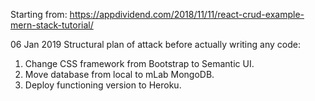 Starting from:
https://appdividend.com/2018/11/11/react-crud-example-mern-stack-tutorial/

06 Jan 2019
Structural plan of attack before actually writing any code:
1. Change CSS framework from Bootstrap to Semantic UI.
2. Move database from local to mLab MongoDB.
3. Deploy functioning version to Heroku.

